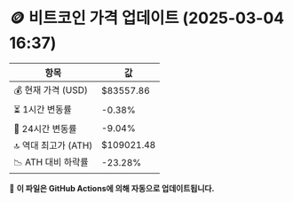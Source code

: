 # 🪙 비트코인 가격 업데이트 (2025-03-04 16:37)

| 항목                | 값 |
|--------------------|----------------|
| 💰 현재 가격 (USD) | $83557.86 |
| ⏳ 1시간 변동률    | -0.38% |
| 📆 24시간 변동률   | -9.04% |
| 🔝 역대 최고가 (ATH) | $109021.48 |
| 📉 ATH 대비 하락률 | -23.28% |

🔄 **이 파일은 GitHub Actions에 의해 자동으로 업데이트됩니다.**
